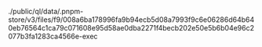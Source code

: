 ./public/ql/data/.pnpm-store/v3/files/f9/008a6ba178996fa9b94ecb5d08a7993f9c6e06286d64b640eb76564c1ca79c071608e95d58ae0dba2271f4becb202e50e5b6b04e96c2077b3fa1283ca4566e-exec